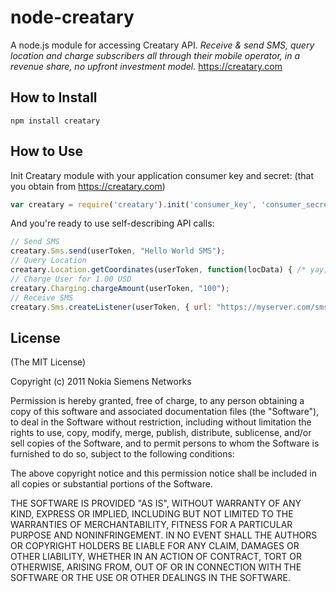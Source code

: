 # node-creatary

A node.js module for accessing Creatary API.
*Receive & send SMS, query location and charge subscribers all through their mobile operator,
in a revenue share, no upfront investment model.*
https://creatary.com

## How to Install

    npm install creatary

## How to Use

Init Creatary module with your application consumer key and secret: (that you obtain from https://creatary.com)
```js
var creatary = require('creatary').init('consumer_key', 'consumer_secret');
```

And you're ready to use self-describing API calls:

```js
// Send SMS
creatary.Sms.send(userToken, "Hello World SMS");
// Query Location
creatary.Location.getCoordinates(userToken, function(locData) { /* yay, i have it! */ });
// Charge User for 1.00 USD
creatary.Charging.chargeAmount(userToken, "100");
// Receive SMS
creatary.Sms.createListener(userToken, { url: "https://myserver.com/sms" });
```

## License

(The MIT License)

Copyright (c) 2011 Nokia Siemens Networks
 
Permission is hereby granted, free of charge, to any person obtaining
a copy of this software and associated documentation files (the
"Software"), to deal in the Software without restriction, including
without limitation the rights to use, copy, modify, merge, publish,
distribute, sublicense, and/or sell copies of the Software, and to
permit persons to whom the Software is furnished to do so, subject to
the following conditions:

The above copyright notice and this permission notice shall be
included in all copies or substantial portions of the Software.

THE SOFTWARE IS PROVIDED "AS IS", WITHOUT WARRANTY OF ANY KIND,
EXPRESS OR IMPLIED, INCLUDING BUT NOT LIMITED TO THE WARRANTIES OF
MERCHANTABILITY, FITNESS FOR A PARTICULAR PURPOSE AND
NONINFRINGEMENT. IN NO EVENT SHALL THE AUTHORS OR COPYRIGHT HOLDERS BE
LIABLE FOR ANY CLAIM, DAMAGES OR OTHER LIABILITY, WHETHER IN AN ACTION
OF CONTRACT, TORT OR OTHERWISE, ARISING FROM, OUT OF OR IN CONNECTION
WITH THE SOFTWARE OR THE USE OR OTHER DEALINGS IN THE SOFTWARE.